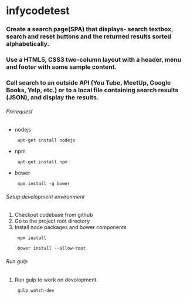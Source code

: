# infycodetest



### Create a search page(SPA) that displays- search textbox, search and reset buttons and the returned results sorted alphabetically.
### Use a HTML5, CSS3 two-column layout with a header, menu and footer with some sample content.
### Call search to an outside API (You Tube, MeetUp, Google Books, Yelp, etc.) or to a local file containing search results (JSON), and display the results.


###### Prerequest

* nodejs 
	<pre><code> apt-get install nodejs</code></pre>
* npm
	<pre><code> apt-get install npm</code></pre>
* bower
	<pre><code> npm install -g bower</code></pre>
	
###### Setup development environment 

1. Checkout codebase from github
2. Go to the project root directory
3. Install node packages and bower components
	<pre><code> npm install</code></pre>
	<pre><code> bower install --allow-root</code></pre>

###### Run gulp
1. Run gulp to work on devolopment.
	<pre><code> gulp watch-dev</code></pre>

